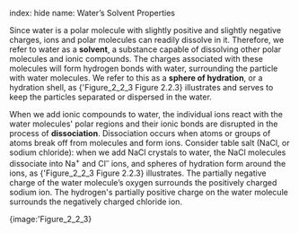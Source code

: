 index: hide
name: Water’s Solvent Properties

Since water is a polar molecule with slightly positive and slightly negative charges, ions and polar molecules can readily dissolve in it. Therefore, we refer to water as a  **solvent**, a substance capable of dissolving other polar molecules and ionic compounds. The charges associated with these molecules will form hydrogen bonds with water, surrounding the particle with water molecules. We refer to this as a  **sphere of hydration**, or a hydration shell, as {'Figure_2_2_3 Figure 2.2.3} illustrates and serves to keep the particles separated or dispersed in the water.

When we add ionic compounds to water, the individual ions react with the water molecules' polar regions and their ionic bonds are disrupted in the process of  **dissociation**. Dissociation occurs when atoms or groups of atoms break off from molecules and form ions. Consider table salt (NaCl, or sodium chloride): when we add NaCl crystals to water, the NaCl molecules dissociate into Na<sup>+</sup> and Cl<sup>–</sup> ions, and spheres of hydration form around the ions, as {'Figure_2_2_3 Figure 2.2.3} illustrates. The partially negative charge of the water molecule’s oxygen surrounds the positively charged sodium ion. The hydrogen's partially positive charge on the water molecule surrounds the negatively charged chloride ion.


{image:'Figure_2_2_3}
        
